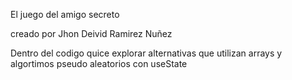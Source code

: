 El juego del amigo secreto

creado por Jhon Deivid Ramirez Nuñez

Dentro del codigo quice explorar alternativas que utilizan arrays y algortimos pseudo aleatorios con useState 